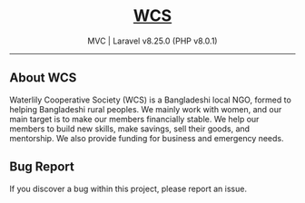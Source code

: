 <h1 align="center"><a href="http://wcs.test" target="_blank">WCS</a></h1>

<p align="center"> MVC | Laravel v8.25.0 (PHP v8.0.1) </p>
<hr>

## About WCS

Waterlily Cooperative Society (WCS) is a Bangladeshi local NGO, formed to helping Bangladeshi rural peoples. We mainly work with women, and our main target is to make our members financially stable. We help our members to build new skills, make savings, sell their goods, and mentorship. We also provide funding for business and emergency needs.



## Bug Report

If you discover a bug within this project, please report an issue.

<!--- ## License

<!--- The Laravel framework is open-sourced software licensed under the [MIT license](https://opensource.org/licenses/MIT).
